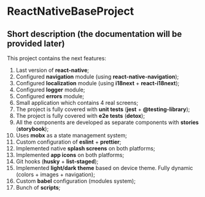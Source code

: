 # ReactNativeBaseProject

## Short description (the documentation will be provided later)

This project contains the next features:
1) Last version of **react-native**;
2) Configured **navigation** module (using **react-native-navigation**);
3) Configured **localization** module (using **i18next** + **react-i18next**);
4) Configured **logger** module;
5) Configured **errors** module;
6) Small application which contains 4 real screens;
7) The project is fully covered with **unit tests** (**jest** + **@testing-library**);
8) The project is fully covered with **e2e tests** (**detox**);
9) All the components are developed as separate components with **stories** (**storybook**);
10) Uses **mobx** as a state management system;
11) Custom configuration of **eslint** + **prettier**;
12) Implemented native **splash screens** on both platforms;
13) Implemented **app icons** on both platforms;
14) Git hooks (**husky** + **list-staged**);
15) Implemented **light/dark theme** based on device theme. Fully dynamic (colors + images + navigation);
16) Custom **babel** configuration (modules system);
17) Bunch of **scripts**;
